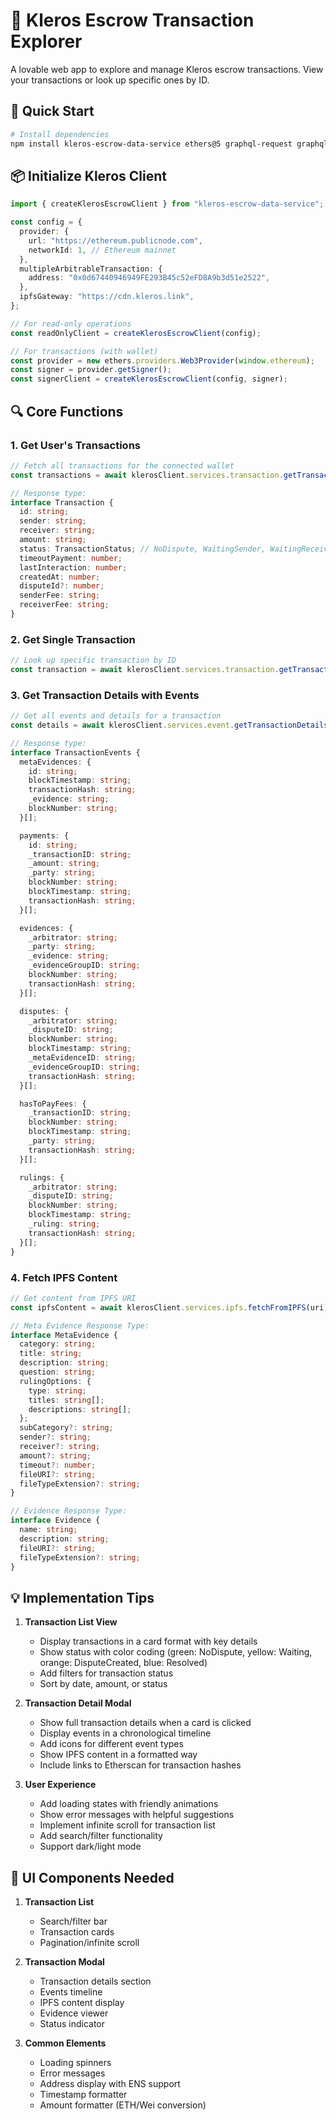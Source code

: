 # 🤝 Kleros Escrow Transaction Explorer

A lovable web app to explore and manage Kleros escrow transactions. View your transactions or look up specific ones by ID.

## 🚀 Quick Start

```bash
# Install dependencies
npm install kleros-escrow-data-service ethers@5 graphql-request graphql
```

## 📦 Initialize Kleros Client

```typescript
import { createKlerosEscrowClient } from "kleros-escrow-data-service";

const config = {
  provider: {
    url: "https://ethereum.publicnode.com",
    networkId: 1, // Ethereum mainnet
  },
  multipleArbitrableTransaction: {
    address: "0x0d67440946949FE293B45c52eFD8A9b3d51e2522",
  },
  ipfsGateway: "https://cdn.kleros.link",
};

// For read-only operations
const readOnlyClient = createKlerosEscrowClient(config);

// For transactions (with wallet)
const provider = new ethers.providers.Web3Provider(window.ethereum);
const signer = provider.getSigner();
const signerClient = createKlerosEscrowClient(config, signer);
```

## 🔍 Core Functions

### 1. Get User's Transactions
```typescript
// Fetch all transactions for the connected wallet
const transactions = await klerosClient.services.transaction.getTransactionsByAddress(address);

// Response type:
interface Transaction {
  id: string;
  sender: string;
  receiver: string;
  amount: string;
  status: TransactionStatus; // NoDispute, WaitingSender, WaitingReceiver, DisputeCreated, Resolved
  timeoutPayment: number;
  lastInteraction: number;
  createdAt: number;
  disputeId?: number;
  senderFee: string;
  receiverFee: string;
}
```

### 2. Get Single Transaction
```typescript
// Look up specific transaction by ID
const transaction = await klerosClient.services.transaction.getTransaction(transactionId);
```

### 3. Get Transaction Details with Events
```typescript
// Get all events and details for a transaction
const details = await klerosClient.services.event.getTransactionDetails(transactionId);

// Response type:
interface TransactionEvents {
  metaEvidences: {
    id: string;
    blockTimestamp: string;
    transactionHash: string;
    _evidence: string;
    blockNumber: string;
  }[];

  payments: {
    id: string;
    _transactionID: string;
    _amount: string;
    _party: string;
    blockNumber: string;
    blockTimestamp: string;
    transactionHash: string;
  }[];

  evidences: {
    _arbitrator: string;
    _party: string;
    _evidence: string;
    _evidenceGroupID: string;
    blockNumber: string;
    transactionHash: string;
  }[];

  disputes: {
    _arbitrator: string;
    _disputeID: string;
    blockNumber: string;
    blockTimestamp: string;
    _metaEvidenceID: string;
    _evidenceGroupID: string;
    transactionHash: string;
  }[];

  hasToPayFees: {
    _transactionID: string;
    blockNumber: string;
    blockTimestamp: string;
    _party: string;
    transactionHash: string;
  }[];

  rulings: {
    _arbitrator: string;
    _disputeID: string;
    blockNumber: string;
    blockTimestamp: string;
    _ruling: string;
    transactionHash: string;
  }[];
}
```

### 4. Fetch IPFS Content
```typescript
// Get content from IPFS URI
const ipfsContent = await klerosClient.services.ipfs.fetchFromIPFS(uri);

// Meta Evidence Response Type:
interface MetaEvidence {
  category: string;
  title: string;
  description: string;
  question: string;
  rulingOptions: {
    type: string;
    titles: string[];
    descriptions: string[];
  };
  subCategory?: string;
  sender?: string;
  receiver?: string;
  amount?: string;
  timeout?: number;
  fileURI?: string;
  fileTypeExtension?: string;
}

// Evidence Response Type:
interface Evidence {
  name: string;
  description: string;
  fileURI?: string;
  fileTypeExtension?: string;
}
```

## 💡 Implementation Tips

1. **Transaction List View**
   - Display transactions in a card format with key details
   - Show status with color coding (green: NoDispute, yellow: Waiting, orange: DisputeCreated, blue: Resolved)
   - Add filters for transaction status
   - Sort by date, amount, or status

2. **Transaction Detail Modal**
   - Show full transaction details when a card is clicked
   - Display events in a chronological timeline
   - Add icons for different event types
   - Show IPFS content in a formatted way
   - Include links to Etherscan for transaction hashes

3. **User Experience**
   - Add loading states with friendly animations
   - Show error messages with helpful suggestions
   - Implement infinite scroll for transaction list
   - Add search/filter functionality
   - Support dark/light mode

## 🎨 UI Components Needed

1. **Transaction List**
   - Search/filter bar
   - Transaction cards
   - Pagination/infinite scroll

2. **Transaction Modal**
   - Transaction details section
   - Events timeline
   - IPFS content display
   - Evidence viewer
   - Status indicator

3. **Common Elements**
   - Loading spinners
   - Error messages
   - Address display with ENS support
   - Timestamp formatter
   - Amount formatter (ETH/Wei conversion) 